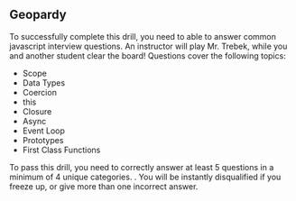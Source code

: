 ## Geopardy

To successfully complete this drill, you need to able to answer common javascript interview questions. An instructor will play Mr. Trebek, while you and another student clear the board! Questions cover the following topics:

* Scope
* Data Types
* Coercion
* this
* Closure
* Async
* Event Loop
* Prototypes
* First Class Functions

To pass this drill, you need to correctly answer at least 5 questions in a minimum of 4 unique categories. . You will be instantly disqualified if you freeze up, or give more than one incorrect answer.

